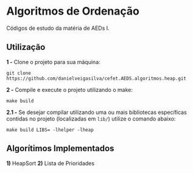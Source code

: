 # Algoritmos de Ordenação

Códigos de estudo da matéria de AEDs I.

## Utilização

**1 -** Clone o projeto para sua máquina:

```Terminal
git clone https://github.com/danielveigasilva/cefet.AEDS.algoritmos.heap.git
```

**2 -** Compile e execute o projeto utilizando o make:

```Terminal
make build
```

**2.1 -** Se desejar compilar utilizando uma ou mais bibliotecas específicas contidas no projeto (localizadas em `lib/`) utilize o comando abaixo:

```Terminal
make build LIBS= -lhelper -lheap
```

## Algorítimos Implementados

**1)** HeapSort
**2)** Lista de Prioridades
